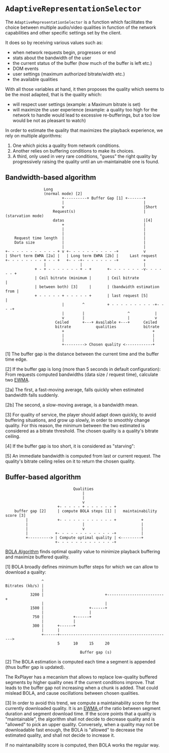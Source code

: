 # `AdaptiveRepresentationSelector` #############################################

The `AdaptiveRepresentationSelector` is a function which facilitates the choice
between multiple audio/video qualities in function of the network capabilities
and other specific settings set by the client.

It does so by receiving various values such as:
  - when network requests begin, progresses or end
  - stats about the bandwidth of the user
  - the current status of the buffer (how much of the buffer is left etc.)
  - DOM events
  - user settings (maximum authorized bitrate/width etc.)
  - the available qualities

With all those variables at hand, it then proposes the quality which seems to
be the most adapted, that is the quality which:
  - will respect user settings (example: a Maximum bitrate is set)
  - will maximize the user experience (example: a quality too high for the
    network to handle would lead to excessive re-bufferings, but a too low would
    be not as pleasant to watch)

In order to estimate the quality that maximizes the playback experience, we rely
on multiple algorithms:
  1. One which picks a quality from network conditions.
  2. Another relies on buffering conditions to make its choices.
  3. A third, only used in very rare conditions, "guess" the right quality by
     progressively raising the quality until an un-maintainable one is found.

## Bandwidth-based algorithm ###################################################

```
                 Long
                 (normal mode) [2]
                         +----------+ Buffer Gap [1] +-------+
                         |                                   |
                         v                                   |Short
                     Request(s)                              |(starvation mode)
                     datas                                   |[4]
                         +                                   |
                         |                                   |
                         |                                   |
    Request time length  |                                   |
    Data size            |                                   |
                         |                                   |
+- - - - - - - - - - - + v +- - - - - - - - - - -+           v
| Short term EWMA [2a] |   | Long term EWMA [2b] |     Last request
+- - - - - - - - + - - +   +- - -+- - - - - - - -+           +
                 |               |                           |
             + - + - - - - - - - + - +       +- - - - - - - -v- - - - - - +
             | Ceil bitrate (minimum |       | Ceil bitrate               |
             | between both) [3]     |       | (bandwidth estimation from |
             + - - - - - + - - - - - +       | last request [5]           |
                         |        ^          + - - - - - - - - - -+- - - -+
                         |        |                   ^           |
                         v        |                   |           v
                      Ceiled      +---+ Available +---+      Ceiled
                      bitrate           qualities            bitrate
                         +                                       +
                         |                                       |
                         |                                       |
                         +---------> Chosen quality <------------+
```

[1] The buffer gap is the distance between the current time and the buffer time
edge.

[2] If the buffer gap is long (more than 5 seconds in default configuration):
From requests computed bandwidths (data size / request time), calculate two
[EWMA](https://en.wikipedia.org/wiki/EWMA).

[2a] The first, a fast-moving average, falls quickly when estimated bandwidth
falls suddenly.

[2b] The second, a slow-moving average, is a bandwidth mean.

[3] For quality of service, the player should adapt down quickly, to avoid
buffering situations, and grow up slowly, in order to smoothly change quality.
For this reason, the minimum between the two estimated is considered as a
bitrate threshold. The chosen quality is a quality's bitrate ceiling.

[4] If the buffer gap is too short, it is considered as "starving":

[5] An immediate bandwidth is computed from last or current request.
The quality's bitrate ceiling relies on it to return the chosen quality.



## Buffer-based algorithm ######################################################

```
                              Qualities
                                  |
                                  |
                                  v
                       +- - - - - + - - - - - - +
    buffer gap [2]     | compute BOLA steps [1] |   maintainability score [3]
         |             +- - - - - - - - - - - - +           +
         |                        |                         |
         |                        v                         |
         |            +- - - - - - - - - - - - -+           |
         +----------> | Compute optimal quality | <---------+
                      +- - - - - - - - - - - - -+
```


[BOLA Algorithm](https://arxiv.org/pdf/1601.06748.pdf) finds optimal quality
value to minimize playback buffering and maximize buffered quality.

[1] BOLA broadly defines minimum buffer steps for which we can allow to download
a quality:

```
                ^
Bitrates (kb/s) |
                |
           3200 |                           +-------------------------+
                |                           |
           1500 |                    +------+
                |                    |
            750 |             +------+
                |             |
            300 |      +------+
                |      |
                +------+------------------------------------------------->
                       5      10     15     20

                                 Buffer gap (s)
```

[2] The BOLA estimation is computed each time a segment is appended (thus buffer
gap is updated).

The RxPlayer has a mecanism that allows to replace low-quality buffered segments
by higher quality ones if the current conditions improve.
That leads to the buffer gap not increasing when a chunk is added.
That could mislead BOLA, and cause oscillations between chosen qualities.

[3] In order to avoid this trend, we compute a maintainability score for the
currently downloaded quality. It is an [EWMA
](https://en.wikipedia.org/wiki/EWMA) of the ratio between segment duration and
segment download time. If the score points that a quality is "maintainable", the
algorithm shall not decide to decrease quality and is "allowed" to pick an upper
quality. Conversely, when a quality may not be downloadable fast enough, the
BOLA is "allowed" to decrease the estimated quality, and shall not decide to
increase it.

If no maintanaibility score is computed, then BOLA works the regular way.
